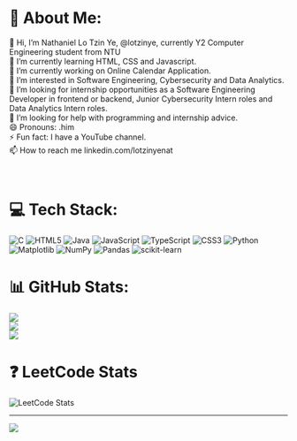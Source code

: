 # 💫 About Me:
👋 Hi, I’m Nathaniel Lo Tzin Ye, @lotzinye, currently Y2 Computer Engineering student from NTU <br>🌱 I’m currently learning HTML, CSS and Javascript.<br>🔭 I’m currently working on Online Calendar Application.<br>👀 I’m interested in Software Engineering, Cybersecurity and Data Analytics.<br>👯 I’m looking for internship opportunities as a Software Engineering Developer in frontend or backend, Junior Cybersecurity Intern roles and Data Analytics Intern roles.<br>🤝 I’m looking for help with programming and internship advice.<br>😄 Pronouns: .him<br>⚡ Fun fact: I have a YouTube channel.<br>📫 How to reach me linkedin.com/lotzinyenat<br><br><br>


# 💻 Tech Stack:
![C](https://img.shields.io/badge/c-%2300599C.svg?style=for-the-badge&logo=c&logoColor=white) ![HTML5](https://img.shields.io/badge/html5-%23E34F26.svg?style=for-the-badge&logo=html5&logoColor=white) ![Java](https://img.shields.io/badge/java-%23ED8B00.svg?style=for-the-badge&logo=openjdk&logoColor=white) ![JavaScript](https://img.shields.io/badge/javascript-%23323330.svg?style=for-the-badge&logo=javascript&logoColor=%23F7DF1E) ![TypeScript](https://img.shields.io/badge/typescript-%23007ACC.svg?style=for-the-badge&logo=typescript&logoColor=white) ![CSS3](https://img.shields.io/badge/css3-%231572B6.svg?style=for-the-badge&logo=css3&logoColor=white) ![Python](https://img.shields.io/badge/python-3670A0?style=for-the-badge&logo=python&logoColor=ffdd54) ![Matplotlib](https://img.shields.io/badge/Matplotlib-%23ffffff.svg?style=for-the-badge&logo=Matplotlib&logoColor=black) ![NumPy](https://img.shields.io/badge/numpy-%23013243.svg?style=for-the-badge&logo=numpy&logoColor=white) ![Pandas](https://img.shields.io/badge/pandas-%23150458.svg?style=for-the-badge&logo=pandas&logoColor=white) ![scikit-learn](https://img.shields.io/badge/scikit--learn-%23F7931E.svg?style=for-the-badge&logo=scikit-learn&logoColor=white)
# 📊 GitHub Stats:
![](https://github-readme-stats.vercel.app/api?username=lotzinye&theme=dark&hide_border=true&include_all_commits=false&count_private=false)<br/>
![](https://github-readme-streak-stats.herokuapp.com/?user=lotzinye&theme=dark&hide_border=true)<br/>
![](https://github-readme-stats.vercel.app/api/top-langs/?username=lotzinye&theme=dark&hide_border=true&include_all_commits=false&count_private=false&layout=compact)
# ❓ LeetCode Stats
![LeetCode Stats](https://leetcode.card.workers.dev/lotzinye?theme=dark&font=baloo&extension=null)

---
[![](https://visitcount.itsvg.in/api?id=lotzinye&icon=0&color=0)](https://visitcount.itsvg.in)

<!-- Proudly created with GPRM ( https://gprm.itsvg.in ) -->
